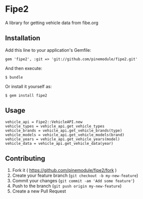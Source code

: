 # Fipe2

A library for getting vehicle data from fibe.org

## Installation

Add this line to your application's Gemfile:

    gem 'fipe2', :git => 'git://github.com/pinemodule/fipe2.git'

And then execute:

    $ bundle

Or install it yourself as:

    $ gem install fipe2

## Usage

    vehicle_api = Fipe2::VehicleAPI.new
	vehicle_types = vehicle_api.get_vehicle_types
	vehicle_brands = vehicle_api.get_vehicle_brands(type)
	vehicle_models = vehicle_api.get_vehicle_models(brand)
	vehicle_years = vehicle_api.get_vehicle_years(model)
	vehicle_data = vehicle_api.get_vehicle_data(year)

## Contributing

1. Fork it ( https://github.com/pinemodule/fipe2/fork )
2. Create your feature branch (`git checkout -b my-new-feature`)
3. Commit your changes (`git commit -am 'Add some feature'`)
4. Push to the branch (`git push origin my-new-feature`)
5. Create a new Pull Request
